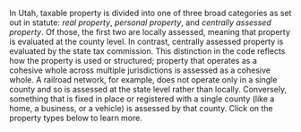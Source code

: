 In Utah, taxable property is divided into one of three broad categories as set out in statute: _real property_, _personal property_, and _centrally assessed property_. Of those, the first two are locally assessed, meaning that property is evaluated at the county level. In contrast, centrally assessed property is evaluated by the state tax commission. This distinction in the code reflects how the property is used or structured; property that operates as a cohesive whole across multiple jurisdictions is assessed as a cohesive whole. A railroad network, for example, does not operate only in a single county and so is assessed at the state level rather than locally. Conversely, something that is fixed in place or registered with a single county (like a home, a business, or a vehicle) is assessed by that county. Click on the property types below to learn more.
